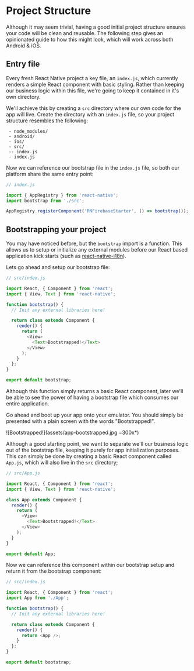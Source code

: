 # Project Structure

Although it may seem trivial, having a good initial project structure ensures your code will be clean and reusable.
The following step gives an opinionated guide to how this might look, which will work across both Android & iOS.

## Entry file

Every fresh React Native project a key file, an `index.js`, which currently renders a simple React component
with basic styling. Rather than keeping our business logic within this file, we're going to keep it contained in it's own
directory.

We'll achieve this by creating a `src` directory where our own code for the app will live. Create the directory with an `index.js` file, so your
project structure resembles the following:

```
 - node_modules/
 - android/
 - ios/
 - src/
 -- index.js
 - index.js
```

Now we can reference our bootstrap file in the `index.js` file, so both our platform share the same entry point:

```js
// index.js

import { AppRegistry } from 'react-native';
import bootstrap from './src';

AppRegistry.registerComponent('RNFirebaseStarter', () => bootstrap());
```

## Bootstrapping your project

You may have noticed before, but the `bootstrap` import is a function. This allows us to setup or initialize any external modules before our
React based application kick starts (such as [react-native-i18n](https://github.com/AlexanderZaytsev/react-native-i18n)).

Lets go ahead and setup our bootstrap file:

```js
// src/index.js

import React, { Component } from 'react';
import { View, Text } from 'react-native';

function bootstrap() {
  // Init any external libraries here!

  return class extends Component {
    render() {
      return (
        <View>
          <Text>Bootstrapped!</Text>
        </View>
      );
    }
  };
}

export default bootstrap;
```

Although this function simply returns a basic React component, later we'll be able to see the power of having a bootstrap file which
consumes our entire application.

Go ahead and boot up your app onto your emulator. You should simply be presented with a plain screen with the words "Bootstrapped!".

![Bootstrapped!](assets/app-bootstrapped.jpg =300x\*)

Although a good starting point, we want to separate we'll our business logic out of the bootstrap file, keeping it purely for app
initialization purposes. This can simply be done by creating a basic React component called `App.js`, which will also live in the `src` directory;

```js
// src/App.js

import React, { Component } from 'react';
import { View, Text } from 'react-native';

class App extends Component {
  render() {
    return (
      <View>
        <Text>Bootstrapped!</Text>
      </View>
    );
  }
}

export default App;
```

Now we can reference this component within our bootstrap setup and return it from the bootstrap component:

```js
// src/index.js

import React, { Component } from 'react';
import App from './App';

function bootstrap() {
  // Init any external libraries here!

  return class extends Component {
    render() {
      return <App />;
    }
  };
}

export default bootstrap;
```
